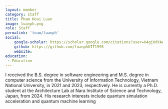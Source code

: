 ```yaml
---
layout: member
category: staff
title: Pham Hoai Luan
image: luanph.png
role: Staff
permalink: 'team/luanph'
social:
    google-scholar: https://scholar.google.com/citations?user=H4gjHdYAAAAJ&hl=en
    github: https://github.com/luanphUIT1995
    website: 
education:
 - Education
---
```


I received the B.S. degree in software engineering and M.S. degree in computer science from the University of Information Technology, Vietnam National University, in 2021 and 2023, respectively. He is currently a Ph.D. student at the Architecture Lab at Nara Institute of Science and Technology, Japan, from 2024. His research interests include quantum simulation acceleration and quantum machine learning
